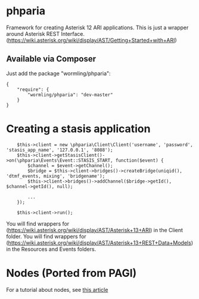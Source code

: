 phparia
=======

Framework for creating Asterisk 12 ARI applications.  This is just a wrapper around Asterisk REST Interface.  (https://wiki.asterisk.org/wiki/display/AST/Getting+Started+with+ARI)

Available via Composer
----------------------
Just add the package "wormling/phparia":

    {
        "require": {
            "wormling/phparia": "dev-master"
        }
    }

Creating a stasis application
=============================
        $this->client = new \phparia\Client\Client('username', 'password', 'stasis_app_name', '127.0.0.1', '8088');
        $this->client->getStasisClient()->on(\phparia\Events\Event::STASIS_START, function($event) {
            $channel = $event->getChannel();
            $bridge = $this->client->bridges()->createBridge(uniqid(), 'dtmf_events, mixing', 'bridgename');
            $this->client->bridges()->addChannel($bridge->getId(), $channel->getId(), null);
            
            ...
        });

        $this->client->run();

You will find wrappers for (https://wiki.asterisk.org/wiki/display/AST/Asterisk+13+ARI) in the Client folder.
You will find wrappers for (https://wiki.asterisk.org/wiki/display/AST/Asterisk+13+REST+Data+Models) in the Resources and Events folders.

Nodes (Ported from PAGI)
========================
For a tutorial about nodes, see [this article](http://marcelog.github.com/articles/pagi_node_call_flow_easy_telephony_application_for_asterisk_php.html)
